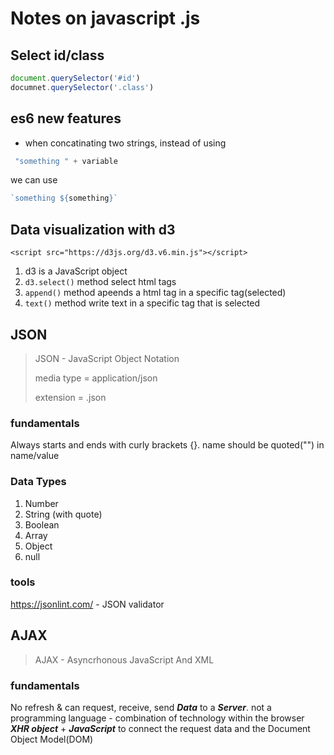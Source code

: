 # Notes on javascript .js

## Select id/class
```Javascript
document.querySelector('#id')
documnet.querySelector('.class')
```

## es6 new features
* when concatinating two strings, instead of using 

```Javascript 
 "something " + variable
```
we can use 

```Javascript 
`something ${something}` 
```
## Data visualization with d3
```
<script src="https://d3js.org/d3.v6.min.js"></script>
```
1. d3 is a JavaScript object
2. `d3.select()` method select html tags
3. `append()` method apeends a html tag in a specific tag(selected)
4. `text()` method write text in a specific tag that is selected

## JSON

> JSON - JavaScript Object Notation
> 
>media type = application/json
>
>extension = .json

### fundamentals
Always starts and ends with curly brackets {}. name should be quoted("") in name/value

### Data Types

1. Number 
2. String (with quote)
3. Boolean 
4. Array
5. Object
6. null

### tools

<https://jsonlint.com/> - JSON validator


## AJAX
> AJAX - Asyncrhonous JavaScript And XML
### fundamentals
No refresh & can request, receive, send ***Data*** to a ***Server***. not a programming language - combination of technology within the browser ***XHR object*** + ***JavaScript*** to connect the request data and the Document Object Model(DOM)

